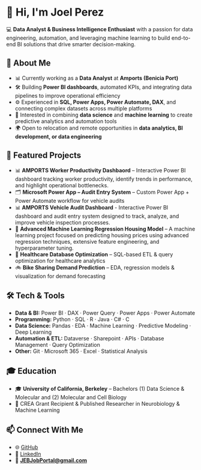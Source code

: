 # 👋 Hi, I'm Joel Perez  

💻 **Data Analyst & Business Intelligence Enthusiast** with a passion for data engineering, automation, and leveraging machine learning to build end-to-end BI solutions that drive smarter decision-making.  

## 🚀 About Me
- 📊 Currently working as a **Data Analyst** at **Amports (Benicia Port)**  
- 🛠️ Building **Power BI dashboards**, automated KPIs, and integrating data pipelines to improve operational efficiency  
- ⚙️ Experienced in **SQL, Power Apps, Power Automate, DAX**, and connecting complex datasets across multiple platforms  
- 🤖 Interested in combining **data science** and **machine learning** to create predictive analytics and automation tools  
- 🌍 Open to relocation and remote opportunities in **data analytics, BI development, or data engineering**  

## 📂 Featured Projects
- 📊 **AMPORTS Worker Productivity Dashbaord** – Interactive Power BI dashboard tracking worker productivity, identify trends in performance, and highlight operational bottlenecks.  
- 🗂️ **Microsoft Power App – Audit Entry System** – Custom Power App + Power Automate workflow for vehicle audits
- 📊 **AMPORTS Vehicle Audit Dashboard** - Interactive Power BI dashboard and audit entry system designed to track, analyze, and improve vehicle inspection processes.
- 🤖 **Advanced Machine Learning Regression Housing Model** – A machine learning project focused on predicting housing prices using advanced regression techniques, extensive feature engineering, and hyperparameter tuning.
- 🏥 **Healthcare Database Optimization** – SQL-based ETL & query optimization for healthcare analytics  
- 🚲 **Bike Sharing Demand Prediction** – EDA, regression models & visualization for demand forecasting  

## 🛠️ Tech & Tools
- **Data & BI:** Power BI · DAX · Power Query · Power Apps · Power Automate  
- **Programming:** Python · SQL · R · Java · C# · C 
- **Data Science:** Pandas · EDA · Machine Learning · Predictive Modeling · Deep Learning 
- **Automation & ETL:** Dataverse · Sharepoint · APIs · Database Management · Query Optimization  
- **Other:** Git · Microsoft 365 · Excel · Statistical Analysis  

## 🎓 Education
- 🎓 **University of California, Berkeley** – Bachelors (1) Data Science & Molecular and (2) Molecular and Cell Biology  
- 🏅 CREA Grant Recipient & Published Researcher in Neurobiology & Machine Learning  

## 📫 Connect With Me
- 🌐 [GitHub](https://github.com/JoelProjectHub)  
- 💼 [LinkedIn](https://linkedin.com/in/YOUR-LINK)  
- 📧 **JEBJobPortal@gmail.com**
